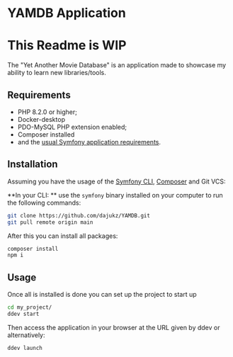 YAMDB Application
========================
# This Readme is WIP

The "Yet Another Movie Database" is an application made to showcase my ability
to learn new libraries/tools.

Requirements
------------

* PHP 8.2.0 or higher;
* Docker-desktop
* PDO-MySQL PHP extension enabled;
* Composer installed
* and the [usual Symfony application requirements][1].

Installation
------------

Assuming you have the usage of the [Symfony CLI][2], [Composer][3] and Git VCS:

**In your CLI: **  use the `symfony` binary installed
on your computer to run the following commands:

```bash
git clone https://github.com/dajukz/YAMDB.git
git pull remote origin main
````
After this you can install all packages:
```bash
composer install
npm i
```


Usage
-----

Once all is installed is done you can set up the project to start up



```bash
cd my_project/
ddev start
```

Then access the application in your browser at the URL given by ddev or alternatively:
```bash
ddev launch
```

[1]: https://symfony.com/doc/current/setup.html#technical-requirements
[2]: https://symfony.com/download
[3]: https://getcomposer.org/